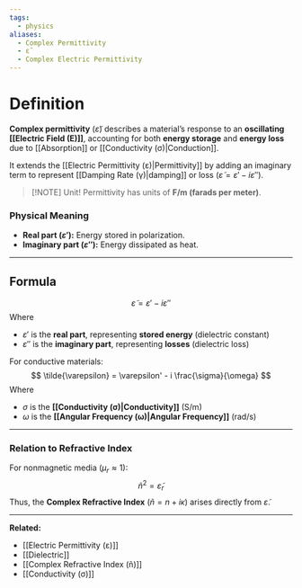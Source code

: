 ```yaml
---
tags:
  - physics
aliases:
  - Complex Permittivity
  - ε̃
  - Complex Electric Permittivity
---
```

# Definition
**Complex permittivity** ($\tilde{\varepsilon}$) describes a material’s response to an **oscillating [[Electric Field (E)]]**, accounting for both **energy storage** and **energy loss** due to [[Absorption]] or [[Conductivity (σ)|Conduction]].  

It extends the [[Electric Permittivity (ε)|Permittivity]] by adding an imaginary term to represent [[Damping Rate (γ)|damping]] or loss ($\tilde{\varepsilon} = \varepsilon' - i\varepsilon''$). 


> [!NOTE] Unit!
> Permittivity has units of **F/m (farads per meter)**.

### Physical Meaning
- **Real part ($\varepsilon'$):** Energy stored in polarization.  
- **Imaginary part ($\varepsilon''$):** Energy dissipated as heat.

---
## Formula
$$
\tilde{\varepsilon} = \varepsilon' - i \varepsilon''
$$
Where  
- $\varepsilon'$ is the **real part**, representing **stored energy** (dielectric constant)  
- $\varepsilon''$ is the **imaginary part**, representing **losses** (dielectric loss)  

For conductive materials:
$$
\tilde{\varepsilon} = \varepsilon' - i \frac{\sigma}{\omega}
$$
Where  
- $\sigma$ is the **[[Conductivity (σ)|Conductivity]]** (S/m)  
- $\omega$ is the **[[Angular Frequency (ω)|Angular Frequency]]** (rad/s)

---
### Relation to Refractive Index
For nonmagnetic media ($\mu_r \approx 1$):
$$
\tilde{n}^2 = \tilde{\varepsilon}_r
$$
Thus, the **Complex Refractive Index** ($\tilde{n} = n + i\kappa$) arises directly from $\tilde{\varepsilon}$.

---
**Related:**  
- [[Electric Permittivity (ε)]]  
- [[Dielectric]]  
- [[Complex Refractive Index (ñ)]]  
- [[Conductivity (σ)]]  